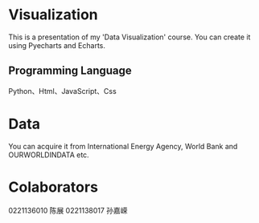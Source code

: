 # Visualization
This is a presentation of my 'Data Visualization' course. You can create it using Pyecharts and Echarts.
## Programming Language
Python、Html、JavaScript、Css
# Data
You can acquire it from International Energy Agency, World Bank and OURWORLDINDATA etc.
# Colaborators
0221136010 陈展
0221138017 孙嘉嵘
